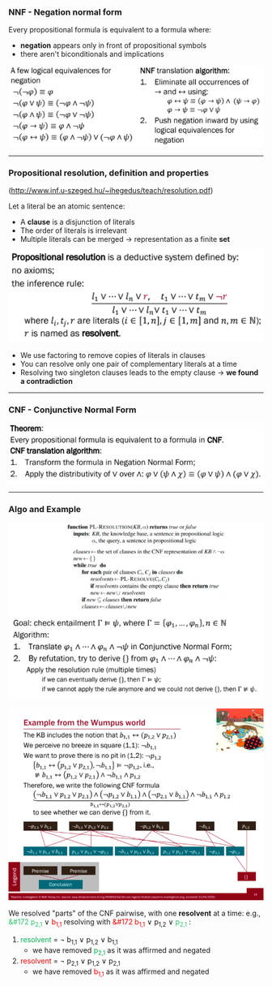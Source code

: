 ### NNF - Negation normal form

Every propositional formula is equivalent to a formula where:
* **negation** appears only in front of propositional symbols
* there aren't biconditionals and implications

![Pasted image 20230529163744](../pictures/Pasted%20image%2020230529163744.png)

----------

### Propositional resolution, definition and properties
(http://www.inf.u-szeged.hu/~ihegedus/teach/resolution.pdf)

Let a literal be an atomic sentence:
* A **clause** is a disjunction of literals
* The order of literals is irrelevant
* Multiple literals can be merged $\rightarrow$ representation as a finite **set**

![Pasted image 20230529164635](../pictures/Pasted%20image%2020230529164635.png)

* We use factoring to remove copies of literals in clauses
* You can resolve only one pair of complementary literals at a time
* Resolving two singleton clauses leads to the empty clause $\rightarrow$ **we found a contradiction**

--------------

### CNF - Conjunctive Normal Form

![Pasted image 20230529170625](../pictures/Pasted%20image%2020230529170625.png)

----------------

### Algo and Example

![Pasted image 20230529171355](../pictures/Pasted%20image%2020230529171355.png)

![Pasted image 20230529171448](../pictures/Pasted%20image%2020230529171448.png)

We resolved "parts" of the CNF pairwise, with one **resolvent** at a time:
e.g., <font color="#00b050"><font color="#2DC26B">&#172 p<sub>2,1</sub> </font></font>$\vee$ <font color="#ff0000">b<sub>1,1</sub></font> resolving with <font color="#ff0000">&#172 b<sub>1,1</sub></font> $\vee$ p<sub>1,2</sub> $\vee$ <font color="#2DC26B">p<sub>2,1</sub></font> :
1. <font color="#00b050">resolvent</font> = $\neg$ b<sub>1,1</sub> $\vee$ p<sub>1,2</sub> $\vee$ b<sub>1,1</sub> 
	* we have removed <font color="#00b050">p<sub>2,1</sub></font> as it was affirmed and negated
2. <font color="#ff0000">resolvent</font> = $\neg$ p<sub>2,1</sub> $\vee$ p<sub>1,2</sub> $\vee$ p<sub>2,1</sub> 
	* we have removed <font color="#ff0000">b<sub>1,1</sub></font> as it was affirmed and negated